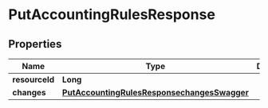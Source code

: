 
# PutAccountingRulesResponse

## Properties
Name | Type | Description | Notes
------------ | ------------- | ------------- | -------------
**resourceId** | **Long** |  |  [optional]
**changes** | [**PutAccountingRulesResponsechangesSwagger**](PutAccountingRulesResponsechangesSwagger.md) |  |  [optional]



